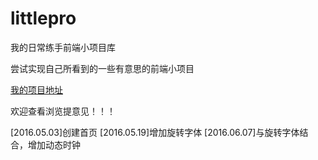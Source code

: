 # littlepro
我的日常练手前端小项目库

尝试实现自己所看到的一些有意思的前端小项目

[我的项目地址](http://yehbeats.github.io/littlepro/)

欢迎查看浏览提意见！！！

[2016.05.03]创建首页
[2016.05.19]增加旋转字体
[2016.06.07]与旋转字体结合，增加动态时钟

